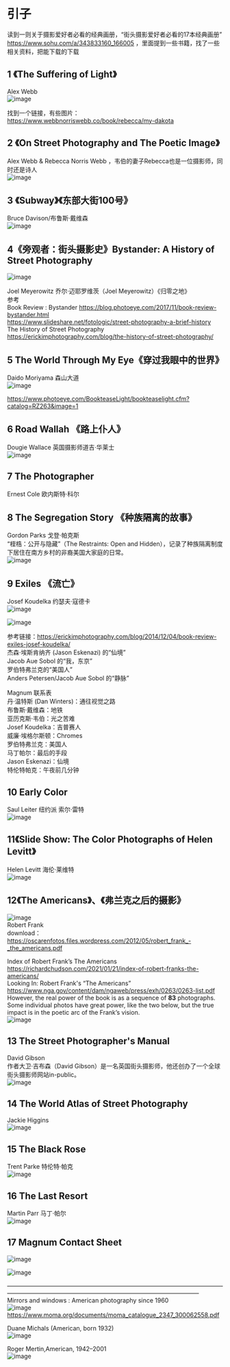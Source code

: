 # 引子  
读到一则关于摄影爱好者必看的经典画册，“街头摄影爱好者必看的17本经典画册” https://www.sohu.com/a/343833160_166005 ，里面提到一些书籍，找了一些相关资料，把能下载的下载

## 1 《The Suffering of Light》     
Alex Webb  
![image](https://user-images.githubusercontent.com/84896436/232269736-c250ef05-efda-4181-b798-c35036ae8871.png)  

找到一个链接，有些图片：https://www.webbnorriswebb.co/book/rebecca/my-dakota      

## 2 《On Street Photography and The Poetic Image》 
Alex Webb & Rebecca Norris Webb  ，韦伯的妻子Rebecca也是一位摄影师，同时还是诗人  
![image](https://user-images.githubusercontent.com/84896436/232269741-cf2b6427-40d4-4ce5-9517-ef1aa0c00ec8.png)


## 3 《Subway》《东部大街100号》
Bruce Davison/布鲁斯·戴维森   
![image](https://user-images.githubusercontent.com/84896436/232269750-5fff717b-6708-4333-9575-4e45da1916f7.png)


## 4《旁观者：街头摄影史》Bystander: A History of Street Photography  
![image](https://user-images.githubusercontent.com/84896436/232269685-ae2b51e2-1ea7-441c-8fb6-611a97108c64.png)  

Joel Meyerowitz 乔尔·迈耶罗维茨（Joel Meyerowitz）《归零之地》    
参考   
Book Review : Bystander https://blog.photoeye.com/2017/11/book-review-bystander.html  
https://www.slideshare.net/fotologic/street-photography-a-brief-history   
The History of Street Photography https://erickimphotography.com/blog/the-history-of-street-photography/  

## 5 The World Through My Eye《穿过我眼中的世界》
Daido Moriyama    森山大道   
![image](https://user-images.githubusercontent.com/84896436/232269953-f03172ad-6f93-42c8-9e35-fea6e9bc9feb.png)

https://www.photoeye.com/BookteaseLight/bookteaselight.cfm?catalog=RZ263&image=1 
 
## 6 Road Wallah 《路上仆人》
Dougie Wallace 英国摄影师道吉·华莱士  
![image](https://user-images.githubusercontent.com/84896436/232270206-09b6cbbb-6ce2-4a2d-ab5c-46fde61a3be6.png)


## 7 The Photographer 
Ernest Cole 欧内斯特·科尔
 
## 8 The Segregation Story 《种族隔离的故事》
Gordon Parks 戈登·帕克斯  
“桎梏：公开与隐藏”（The Restraints: Open and Hidden），记录了种族隔离制度下居住在南方乡村的非裔美国大家庭的日常。  
![image](https://user-images.githubusercontent.com/84896436/232271080-d35aedc2-e6be-43f4-906f-2cbb835a51ef.png)


## 9 Exiles   《流亡》
Josef Koudelka  约瑟夫·寇德卡  
![image](https://user-images.githubusercontent.com/84896436/232270297-055c207c-21e9-4932-97ab-92cd55913c3e.png)

![image](https://user-images.githubusercontent.com/84896436/232230490-127a81e9-8315-488b-8e98-f0910d5ddb2e.png)

参考链接：https://erickimphotography.com/blog/2014/12/04/book-review-exiles-josef-koudelka/   
杰森·埃斯肯纳齐 (Jason Eskenazi) 的“仙境”  
Jacob Aue Sobol 的“我，东京”  
罗伯特弗兰克的“美国人”  
Anders Petersen/Jacob Aue Sobol 的“静脉”  

Magnum 联系表   
丹·温特斯 (Dan Winters)：通往视觉之路   
布鲁斯·戴维森：地铁  
亚历克斯·韦伯：光之苦难  
Josef Koudelka：吉普赛人   
威廉·埃格尔斯顿：Chromes  
罗伯特弗兰克：美国人   
马丁帕尔：最后的手段   
Jason Eskenazi：仙境   
特伦特帕克：午夜前几分钟  

## 10 Early Color
Saul Leiter  纽约派 索尔·雷特  
![image](https://user-images.githubusercontent.com/84896436/232270351-db1418ae-9052-429f-b007-2f557fc47220.png)


## 11《Slide Show: The Color Photographs of Helen Levitt》
Helen  Levitt  海伦·莱维特  
![image](https://user-images.githubusercontent.com/84896436/232270413-bdfefcdc-eab8-42b3-b1ea-3d047ba3147f.png)


## 12《The Americans》、《弗兰克之后的摄影》
![image](https://user-images.githubusercontent.com/84896436/232269438-61d7d0b2-5c9e-44d1-87e0-0c3f33c76973.png)  
Robert Frank  
download：https://oscarenfotos.files.wordpress.com/2012/05/robert_frank_-_the_americans.pdf   

Index of Robert Frank’s The Americans https://richardchudson.com/2021/01/21/index-of-robert-franks-the-americans/  
Looking In: Robert Frank's “The Americans” https://www.nga.gov/content/dam/ngaweb/press/exh/0263/0263-list.pdf  
However, the real power of the book is as a sequence of __83__ photographs. Some individual photos have great power, like the two below, but the true impact is in the poetic arc of the Frank’s vision.    
![image](https://user-images.githubusercontent.com/84896436/232272328-e3df73c8-7dbf-4167-843b-d9465854f1fa.png)


## 13 The Street Photographer's Manual   
David Gibson   
作者大卫·吉布森（David Gibson）是一名英国街头摄影师，他还创办了一个全球街头摄影师网站in-public。  
![image](https://user-images.githubusercontent.com/84896436/232270499-7a8571a7-b888-4ba3-b13d-73e50c2f7fae.png)


## 14 The World Atlas of Street Photography
Jackie Higgins  
![image](https://user-images.githubusercontent.com/84896436/232270670-cf2e2fcc-9c0a-4f19-ac0e-4f45deace99a.png)


## 15 The Black Rose
Trent Parke 特伦特·帕克   
![image](https://user-images.githubusercontent.com/84896436/232270717-13c3eaaf-2928-44f5-acc3-9d0e09f29abc.png)


## 16 The Last Resort
Martin Parr   马丁·帕尔  
![image](https://user-images.githubusercontent.com/84896436/232270820-055eca72-f51f-4e02-a2ea-4cdb91168801.png)


## 17 Magnum Contact Sheet  
![image](https://user-images.githubusercontent.com/84896436/232270860-8f4d9ec0-bd9e-40e5-b16b-10126c37fa20.png)  

![image](https://user-images.githubusercontent.com/84896436/232282384-52a9d37d-1de2-4d90-b6fa-7d4fe4529ce3.png)


————————————————————————————————————————————————————————————————————  
Mirrors and windows : American photography since 1960     
![image](https://user-images.githubusercontent.com/84896436/232279131-5b5b4410-3cd7-4be0-a799-aab253c9a4f4.png)  
https://www.moma.org/documents/moma_catalogue_2347_300062558.pdf  

Duane Michals (American, born 1932)  
![image](https://user-images.githubusercontent.com/84896436/232280295-ac66bdc6-fbfc-48b8-82d9-50c0396da52f.png)  

Roger Mertin,American, 1942–2001  
![image](https://user-images.githubusercontent.com/84896436/232283751-28a94abf-fad7-4875-8573-17469d909824.png)  



